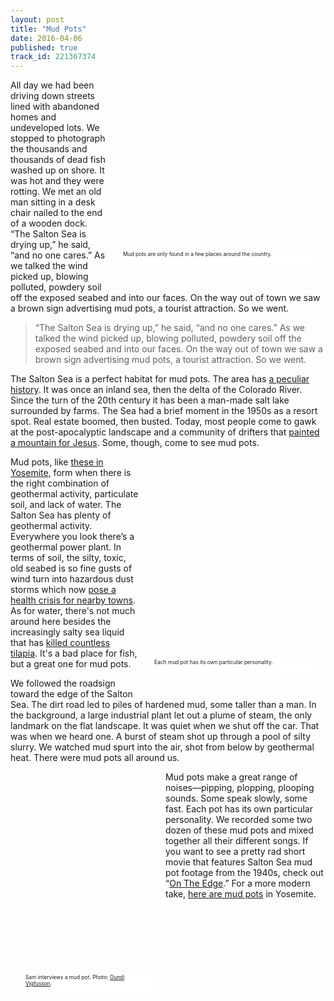 ```yaml
---
layout: post
title: "Mud Pots"
date: 2016-04-06
published: true
track_id: 221367374
---
```


<div style="background: url('https://upload.wikimedia.org/wikipedia/commons/7/70/Bubbling_mud_with_bubble_starting_to_burst_%28Hell%27s_Gate_thermal_area%29.jpg') no-repeat; background-size: cover; width:300px; height:250px; display:inline; float:right; border:4px solid #fff; border-bottom:30px solid #fff; margin:20px;"><div style="margin-top:250px; font-size:60%;">Mud pots are only found in a few places around the country.</div></div>
All day we had been driving down streets lined with abandoned homes and undeveloped lots. We stopped to photograph the thousands and thousands of dead fish washed up on shore. It was hot and they were rotting. We met an old man sitting in a desk chair nailed to the end of a wooden dock. “The Salton Sea is drying up,” he said, “and no one cares.” As we talked the wind picked up, blowing polluted, powdery soil off the exposed seabed and into our faces. On the way out of town we saw a brown sign advertising mud pots, a tourist attraction. So we went.

> “The Salton Sea is drying up,” he said, “and no one cares.” As we talked the wind picked up, blowing polluted, powdery soil off the exposed seabed and into our faces. On the way out of town we saw a brown sign advertising mud pots, a tourist attraction. So we went.

The Salton Sea is a perfect habitat for mud pots. The area has [a peculiar history](http://saltonseamuseum.org/salton_sea_history.html). It was once an inland sea, then the delta of the Colorado River. Since the turn of the 20th century it has been a man-made salt lake surrounded by farms. The Sea had a brief moment in the 1950s as a resort spot. Real estate boomed, then busted. Today, most people come to gawk at the post-apocalyptic landscape and a community of drifters that [painted a mountain for Jesus](http://www.salvationmountain.us/). Some, though, come to see mud pots.

<div style="background: url('https://upload.wikimedia.org/wikipedia/commons/4/4b/Bubbling_and_squirting_mud_%28Hell%27s_Gate_thermal_area%29.jpg') no-repeat; background-size: cover; width:250px; height:300px; display:inline; float:right; border:4px solid #fff; border-bottom:30px solid #fff; margin:20px;"><div style="margin-top:300px; font-size:60%;">Each mud pot has its own particular personality.</div></div>

Mud pots, like [these in Yosemite](https://www.nps.gov/yell/learn/nature/mudpots.htm), form when there is the right combination of geothermal activity, particulate soil, and lack of water. The Salton Sea has plenty of geothermal activity. Everywhere you look there’s a geothermal power plant. In terms of soil, the silty, toxic, old seabed is so fine gusts of wind turn into hazardous dust storms which now [pose a health crisis for nearby towns](http://www.theatlantic.com/science/archive/2015/11/the-airborne-toxic-lake-event/414888/). As for water, there's not much around here besides the increasingly salty sea liquid that has [killed countless tilapia](http://www.nytimes.com/2012/09/12/us/salton-sea-is-blamed-for-southern-california-stench.html). It's a bad place for fish, but a great one for mud pots.

We followed the roadsign toward the edge of the Salton Sea. The dirt road led to piles of hardened mud, some taller than a man. In the background, a large industrial plant let out a plume of steam, the only landmark on the flat landscape. It was quiet when we shut off the car. That was when we heard one. A burst of steam shot up through a pool of silty slurry. We watched mud spurt into the air, shot from below by geothermal heat. There were mud pots all around us.

<div style="background: url('http://www.theworldaccordingtosound.org/assets/posts/saminterviewingmudpot.jpg') no-repeat; background-size: cover; width:200px; height:300px; display:inline; float:left; border:4px solid #fff; border-bottom:30px solid #fff; margin:20px;"><div style="margin-top:300px; font-size:60%;">Sam interviews a mud pot. Photo: <a href="http://www.vigfusson.com/">Gundi Vigfusson</a>.</div></div>

Mud pots make a great range of noises—pipping, plopping, plooping sounds. Some speak slowly, some fast. Each pot has its own particular personality. We recorded some two dozen of these mud pots and mixed together all their different songs. If you want to see a pretty rad short movie that features Salton Sea mud pot footage from the 1940s, check out “[On The Edge](https://www.youtube.com/watch?v=K1aL6iavv70).” For a more modern take, [here are mud pots](https://www.youtube.com/watch?v=a9hUsVq9q7U) in Yosemite.
